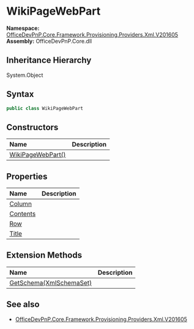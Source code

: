 # WikiPageWebPart
  

**Namespace:** [OfficeDevPnP.Core.Framework.Provisioning.Providers.Xml.V201605](OfficeDevPnP.Core.Framework.Provisioning.Providers.Xml.V201605.md)  
**Assembly:** OfficeDevPnP.Core.dll  
## Inheritance Hierarchy
System.Object  
## Syntax
```C#
public class WikiPageWebPart
```
## Constructors
|**Name**|**Description**|
|:-----|:-----|
| [WikiPageWebPart()](OfficeDevPnP.Core.Framework.Provisioning.Providers.Xml.V201605.WikiPageWebPart.ctor1.md) |  
## Properties
|**Name**|**Description**|
|:-----|:-----|
| [Column](OfficeDevPnP.Core.Framework.Provisioning.Providers.Xml.V201605.WikiPageWebPart.Column.md) | 
| [Contents](OfficeDevPnP.Core.Framework.Provisioning.Providers.Xml.V201605.WikiPageWebPart.Contents.md) | 
| [Row](OfficeDevPnP.Core.Framework.Provisioning.Providers.Xml.V201605.WikiPageWebPart.Row.md) | 
| [Title](OfficeDevPnP.Core.Framework.Provisioning.Providers.Xml.V201605.WikiPageWebPart.Title.md) | 
## Extension Methods
|**Name**|**Description**|
|:-----|:-----|
| [GetSchema(XmlSchemaSet)](OfficeDevPnP.Core.Framework.Provisioning.Providers.Xml.V201605.WikiPageWebPart.b4f30151.md) | 
## See also
- [OfficeDevPnP.Core.Framework.Provisioning.Providers.Xml.V201605](OfficeDevPnP.Core.Framework.Provisioning.Providers.Xml.V201605.md)
